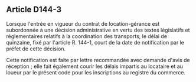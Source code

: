 Article D144-3
----
Lorsque l'entrée en vigueur du contrat de location-gérance est subordonnée à une
décision administrative en vertu des textes législatifs et réglementaires
relatifs à la coordination des transports, le délai de quinzaine, fixé par
l'article R. 144-1, court de la date de notification par le préfet de cette
décision.

Cette notification est faite par lettre recommandée avec demande d'avis de
réception ; elle fait également courir les délais impartis au locataire et au
loueur par le présent code pour les inscriptions au registre du commerce.
